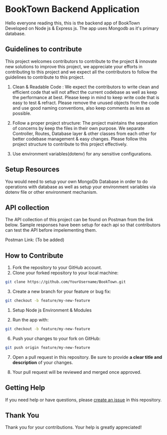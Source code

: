 # BookTown Backend Application

Hello everyone reading this, this is the backend app of BookTown Developed on Node js & Express js.
The app uses Mongodb as it's primary database.

## Guidelines to contribute

This project welcomes contributors to contribute to the project & innovate new solutions to improve this project, 
we appreciate your efforts in contributing to this project and we expect all the contributors to follow the guidelines
to contribute to this project.

1. Clean & Readable Code : We expect the contributors to write clean and efficient code that will not affect the current
   codebase as well as keep the performance at best. Please keep in mind to keep write code that is easy to test & refract.
   Please remove the unused objects from the code and use good naming conventions, also keep comments as less as possible.

2. Follow a proper project structure: The project maintains the separation of concerns by keep the files in their own purpose.
   We separate Controller, Routes, Database layer & other classes from each other for better codebase management & easy changes.
   Please follow this project structure to contribute to this project effectively.

3. Use environment variables(dotenv) for any sensitive configurations.
   

## Setup Resources

You would need to setup your own MongoDb Database in order to do operations with database as well as setup your environment variables
via dotenv file or other environment mechanism.

## API collection

The API collection of this project can be found on Postman from the link below. Sample responses have been setup for each api
so that contributors can test the API before impelementing them.

Postman Link: (To be added)
## How to Contribute

1. Fork the repository to your GitHub account.
2. Clone your forked repository to your local machine:

```bash
git clone https://github.com/YourUsername/BookTown.git
```

3. Create a new branch for your feature or bug fix:

```bash
git checkout -b feature/my-new-feature
```

1. Setup Node js Environment & Modules

2. Run the app with:
   
```bash
git checkout -b feature/my-new-feature
```
6. Push your changes to your fork on GitHub:

```bash
git push origin feature/my-new-feature
```

7. Open a pull request in this repository. Be sure to provide **a clear title and description** of your changes.

8. Your pull request will be reviewed and merged once approved.

## Getting Help

If you need help or have questions, please [create an issue](https://github.com/Karamraj/BookTown/issues) in this repository.

## Thank You

Thank you for your contributions. Your help is greatly appreciated!